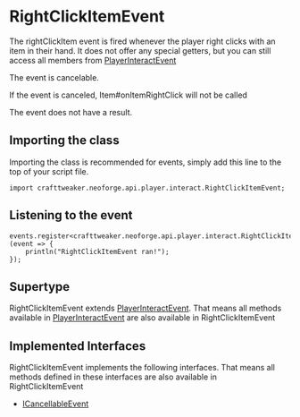 # RightClickItemEvent

The rightClickItem event is fired whenever the player right clicks with an item in their hand.
 It does not offer any special getters, but you can still access all members from [PlayerInteractEvent](/neoforge/api/event/interact/PlayerInteractEvent)

The event is cancelable.

If the event is canceled, Item#onItemRightClick will not be called

The event does not have a result.



## Importing the class

Importing the class is recommended for events, simply add this line to the top of your script file.
```zenscript
import crafttweaker.neoforge.api.player.interact.RightClickItemEvent;
```


## Listening to the event

```zenscript
events.register<crafttweaker.neoforge.api.player.interact.RightClickItemEvent>(event => {
    println("RightClickItemEvent ran!");
});
```


## Supertype

RightClickItemEvent extends [PlayerInteractEvent](/neoforge/api/event/interact/PlayerInteractEvent). That means all methods available in [PlayerInteractEvent](/neoforge/api/event/interact/PlayerInteractEvent) are also available in RightClickItemEvent

## Implemented Interfaces
RightClickItemEvent implements the following interfaces. That means all methods defined in these interfaces are also available in RightClickItemEvent

- [ICancellableEvent](/neoforge/api/event/ICancellableEvent)

